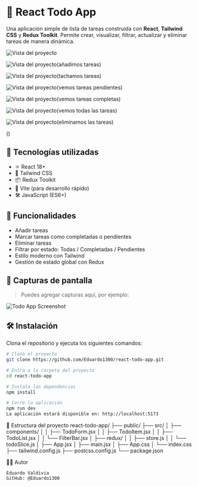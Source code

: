 # 📝 React Todo App

Una aplicación simple de lista de tareas construida con **React**, **Tailwind CSS** y **Redux Toolkit**. Permite crear, visualizar, filtrar, actualizar y eliminar tareas de manera dinámica.

![Vista del proyecto](../assets/paso1.png)


![Vista del proyecto(añadimos tareas)](./assets/paso2.png)


![Vista del proyecto(tachamos tareas)](./assets/paso3.png)

![Vista del proyecto(vemos tareas pendientes)](./assets/paso4.png)


![Vista del proyecto(vemos tareas completas)](./assets/paso5.png)

![Vista del proyecto(vemos todas las tareas)](./assets/paso6.png)

![Vista del proyecto(eliminamos las tareas)](./assets/paso7.png)


()



## 🚀 Tecnologías utilizadas

- ⚛️ React 18+
- 🎨 Tailwind CSS
- 📦 Redux Toolkit
- 🧩 Vite (para desarrollo rápido)
- 🛠️ JavaScript (ES6+)

## 🎯 Funcionalidades

- Añadir tareas
- Marcar tareas como completadas o pendientes
- Eliminar tareas
- Filtrar por estado: Todas / Completadas / Pendientes
- Estilo moderno con Tailwind
- Gestión de estado global con Redux

## 📸 Capturas de pantalla

> Puedes agregar capturas aquí, por ejemplo:

![Todo App Screenshot](./src/assets/screenshot1.png)

## 🛠️ Instalación

Clona el repositorio y ejecuta los siguientes comandos:

```bash
# Clona el proyecto
git clone https://github.com/Eduardo1300/react-todo-app.git

# Entra a la carpeta del proyecto
cd react-todo-app

# Instala las dependencias
npm install

# Corre la aplicación
npm run dev
La aplicación estará disponible en: http://localhost:5173
```
📁 Estructura del proyecto
react-todo-app/
├── public/
├── src/
│   ├── components/
│   │   ├── TodoForm.jsx
│   │   ├── TodoItem.jsx
│   │   ├── TodoList.jsx
│   │   └── FilterBar.jsx
│   ├── redux/
│   │   ├── store.js
│   │   └── todoSlice.js
│   ├── App.jsx
│   ├── main.jsx
│   ├── App.css
│   └── index.css
├── tailwind.config.js
├── postcss.config.js
└── package.json

👨‍💻 Autor

    Eduardo Valdivia
    GitHub: @Eduardo1300
